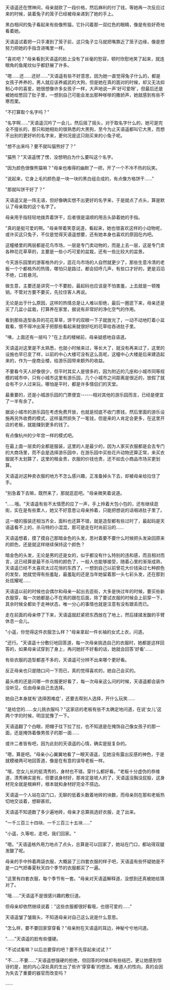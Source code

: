 <link rel="stylesheet" href="../../styles/text.css" />

天语遥还在愣神间，母亲就砍了一段价格，然后麻利的付了钱，等她再一次反应过来的时候，装着兔子的笼子已经被母亲递到了她的手上。

黑白相间的兔子看起来有些像熊猫，它扑闪着那一双红色的眼睛，像是有些好奇地看着她。

天语遥试着把一只手凑到了笼子前，这只兔子立马就把嘴靠近了笼子边缘，像是想努力把她的手指含进嘴里一样。

"喜欢吧？"母亲看到天语遥的脸上没有了丝毫的愁容，顿时欣慰地笑了起来，就连眼角的鱼尾纹似乎都舒展了许多。

"嗯......还......还好......"天语遥有些不好意思，因为她一直觉得兔子什么的，都是女孩子养养的，男人就应该养威武的大狗，但是她在真的面对的时候，却又无法抑制心中的喜爱，她很想像许多女孩子一样，大声地说一声'好可爱呀'，但最后还是被她给憋回了肚子里，一想到自己可能会发出那种嗲嗲的撒娇声，她就感到有些不寒而栗。

"不打算取个名字吗？"

"名字啊......"天语遥沉吟了一会儿，然后摇了摇头，对于取名字什么的，她可是完全不擅长的，那只和她相处的很熟悉的大黑狗，至今为止天语遥都叫它大黑，而想不出别的更好听的名字来，更何况是这只刚买来的小兔子呢。

"想不出来吗？要不就叫猫熊好了？"

"猫熊？"天语遥愣了愣，没想明白为什么要叫这个名字。

"因为颜色很像熊猫嘛？"母亲也难得的幽默了一把，开了一个不冷不热的玩笑。

"说起来，它身上毛的颜色是一块一块的黑白组合成的，有点像方格饼干......"

"那就叫饼干好了？"

天语遥又是一阵无语，但好像确实想不出更好的名字来，于是就点了点头，算是默认了母亲取的这个名字了。

母亲用手指轻轻地拨弄着饼干，后者很是温顺的用舌头舔着她的手指。

"真的是挺可爱的啊。"母亲带着笑意说道，看起来，她也很喜欢这样的小动物呢，或许买这只兔子，不仅是觉得天语遥想要，还有她本身也喜欢的原因在内吧。

这幢楼里的两层都是花鸟市场，一层是专门卖动物的，而是上去一层，这是专门卖各种花花草草的，主要是一些小巧可爱的盆栽，还有一些比较大的盆景。

今天游乐园里的游客格外的少，逛花鸟市场的人自然就更少了，那些生意冷清的老板一个个都格外的热情，哪怕只是路过，都会招呼几声，有些口才好的，更是滔滔不绝，口若悬河。

做生意，主要还是讲究一个不要脸，最起码也应该是不怕害羞，上去就是一顿推销，不管对方要不要买，先拉住客人再说。

无论是出于什么原因，这样的热情总是让人难以拒绝，最后一圈逛下来，母亲还是买了几盆小盆栽，打算养在家里，据说有非常好的净化空气的作用。

看到那些造型各异的花花草草，饼干的双眼一下子就放光了，一动不动地盯着小盆栽看，恨不得冲出笼子把那些看起来就很好吃的花草给吞进肚子里。

"咦，上面还有一层吗？"在上去的楼梯前，母亲疑惑地自语道。

天语遥对这里是不太熟悉，也就小时候来过，等长大了，就没有再来过了，这里的设施也早已变了样，以前的中心大楼可没有这么高呢，这幢中心大楼是后来建造起来的，作为一座商业楼，给游乐园带来额外的收益。

不要看今天人好像很少，但平时其实人是很多的，因为附近的几座和小城市同等规模的城市中，只有小城市这里有游乐园，几个小城市之间距离是很近的，放假了就会有不少人过来玩，哪怕是平时，都是许多情侣们的天堂。

最重要的，还是小城游乐园的门票便宜------相对其他的游乐园而言，已经是便宜了一半有余了。

据说小城市的游乐园在考虑免费开放，也就是彻底不收门票钱，然后里面的游乐设施再另外收费的模式，这样虽然损失了一笔钱，但是来的人肯定会更多，在这里开店的老板，就能赚到更多的钱了。

有点像杭州的少年宫一样的模式吧。

在最上面一层卖的全都是服装，这里的人是最少的，因为人家买衣服都是会去专门的大商场里，而不会是选择游乐园中，在游乐园中买些花卉动物还算正常，来买衣服就不太划算了，这里的租金贵，衣服的价钱也贵，还不如去小商品市场买更划算。

天语遥对这种卖衣服的地方不怎么感兴趣，正准备掉头下去，却被母亲给拉住了手。

"别急着下去嘛，既然来了，那就逛逛吧。"母亲微笑着说道。

"......哦。"天语遥有些不太情愿的应了一声，手上拎着大包小包的，还有继续逛街，实在是有些累人，她又不好意思让母亲拎着，只能把想说的话咽进肚子里了。

这一楼的服装还相当齐全，面料也还算不错，就是造型都有些过时了，最起码是天语遥看不上的，杀马特的小混混，那可是走在时尚前沿的......

天语遥想着，摸了摸自己那暗金色的头发，思衬着要不要什么时候把头发染回原来的颜色，还是就这样继续保持这个颜色？

暗金色的头发，无论是男的还是女的，似乎都没有什么特别的违和感，而且相对而言，这已经算是最不杀马特的颜色了，一般人也能够接受，随着心里的渐渐成熟，天语遥已经不太喜欢太过花俏的东西了，一想到自己以前曾花大价钱染过七种颜色的发型，她就觉得有些羞耻，最羞耻的还是当年她留着那一头七彩头发，还在那到处炫耀呢......

天语遥以前的时候也会偶尔和母亲一起出去逛街，大多是快过年的时候，要买些新衣服穿，每一次她都是心不在焉的跟在后面，除了要试衣服的时候会上前穿一下，其余时候全都处于走神状态，唯一分心的事情也就是注意有没有跟丢而已。

走在前面的母亲停了下来，天语遥就赶紧把东西放在了地上，然后揉揉发酸的手臂休息一会儿。

"小遥，你觉得这件衣服怎么样？"母亲拿起一件长袖的女式上衣，问道。

"还行。"天语遥十分敷衍地回答道，每一次母亲挑选自己的衣服时，她都是这样回答的，如果母亲试穿到了身上，再问她好不好看的话，她就会回答'好看'......

有些衣服的造型都差不多的，天语遥可分辨不出来哪个更好看。

反正母亲也只是随口问一下而已，真的觉得喜欢的，她自己会买的。

最头疼的还是问哪一件衣服更好看了，每一次母亲这么问的时候，天语遥都会装作没听见，任由母亲自己去选择。

她自己本身就有'选择困难症'，还要去帮别人选择，开什么玩笑......

"是给您的......女儿挑衣服吗？"这家店的老板有些不太确定地问道，在说'女儿'这两个字的时候，明显犹豫了一下。

天语遥翻了个白眼，把帽子往下拉了拉，也不知道是在掩饰自己像女孩子的那一面，还是掩饰着像男孩子的那一面......

或许二者皆有吧，因为此刻的天语遥的心情，确实是挺复杂的。

"嗯，算是吧。"母亲小心翼翼地看了一眼天语遥，见她没有露出反感的神色，于是就模棱两可地回答道，像是在有意的误导老板一样。

"哦，您女儿长的挺清秀的，身材也不错，穿什么都好看。"老板十分虚伪的恭维道，清秀确实是有，但要说身材好，那肯定是唬人的了，天语遥没胸没屁股，这身材完全就是根麻杆，根本就和身材好完全不搭边。

天语遥一个人站在店门口，无聊的低着头数着地砖的块数，而母亲则在那和老板热切地交谈着，想聊甚欢。

天语遥不知道数了多少遍地砖，母亲才总算挑选好衣服，走了出来。

"一千三百三十四块、一千三百三十五块......"

"小遥，久等啦，走吧，我们回家。"

"嗯。"天语遥格外用力地点了点头，总算是可以回家了，她站在门口，都站得双腿发酸了呢。

母亲的手中拎着两袋衣服，大概装了三四套衣服的样子吧，天语遥有些怀疑她是不是一口气把春夏秋天四个季节的衣服都买了一遍。

"这里有四套衣服，每个季节有一套。"母亲对天语遥解释道，没想到还真被她给猜对了。

"哦......"天语遥不是很感兴趣的敷衍道。

但母亲却依然继续说着："这些衣服都很好看哦，也很可爱的......"

天语遥皱了皱眉头，不知道母亲对自己这么说是什么意思。

"怎么样，要不要回家穿穿看？"母亲附在天语遥的耳边，神秘兮兮地问道。

"......"天语遥的脸有些僵硬。

"不试试看嘛？以后总要穿的吧？要不先穿起来试试？"

"不......不要......"天语遥想强硬的拒绝，但回答的时候却有些结巴，更让她感到惊讶的是，她的内心深处真的生出了些许'穿穿看'的想法，难道人的性向，真的会因为失去了重要的器官而改变吗？

......
